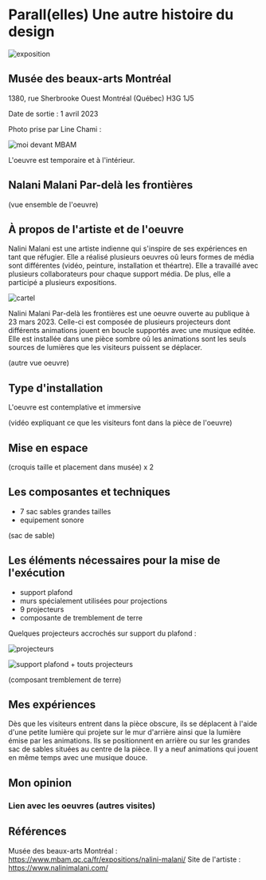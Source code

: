 # Parall(elles) Une autre histoire du design

![exposition](https://user-images.githubusercontent.com/112190488/235185728-c0cf9602-9896-4d0e-97b7-8fa8451053df.png)

## Musée des beaux-arts Montréal 

1380, rue Sherbrooke Ouest Montréal (Québec) H3G 1J5

Date de sortie : 1 avril 2023

Photo prise par Line Chami :

![moi devant MBAM](https://user-images.githubusercontent.com/112190488/235186378-a459873f-dfc2-49d5-a434-a0b150f619e2.png)

L'oeuvre est temporaire et à l'intérieur.

## Nalani Malani Par-delà les frontières

(vue ensemble de l'oeuvre)

## À propos de l'artiste et de l'oeuvre

Nalini Malani est une artiste indienne qui s'inspire de ses expériences en tant que réfugier. Elle a réalisé plusieurs oeuvres oû leurs formes de média sont différentes (vidéo, peinture, installation et théartre). Elle a travaillé avec plusieurs collaborateurs pour chaque support média. De plus, elle a participé a plusieurs expositions.

![cartel](https://user-images.githubusercontent.com/112190488/235185046-13681522-ffe5-4b4d-b159-6c5d1b956d92.png)

Nalini Malani Par-delà les frontières est une oeuvre ouverte au publique à 23 mars 2023. Celle-ci est composée de plusieurs projecteurs dont différents animations jouent en boucle supportés avec une musique editée. Elle est installée dans une pièce sombre oû les animations sont les seuls sources de lumières que les visiteurs 
puissent se déplacer.

(autre vue oeuvre)

## Type d'installation

L'oeuvre est contemplative et immersive

(vidéo expliquant ce que les visiteurs font dans la pièce de l'oeuvre)

## Mise en espace

(croquis taille et placement dans musée) x 2

## Les composantes et techniques

- 7 sac sables grandes tailles
- equipement sonore

(sac de sable)

## Les éléments nécessaires pour la mise de l'exécution

- support plafond
- murs spécialement utilisées pour projections
- 9 projecteurs
- composante de tremblement de terre


Quelques projecteurs accrochés sur support du plafond :

![projecteurs](https://user-images.githubusercontent.com/112190488/235179949-79412c14-5ca5-4443-96b5-a7e72e9595c9.png)

![support plafond + touts projecteurs](https://user-images.githubusercontent.com/112190488/235181511-20a44ad0-6a9a-4097-af78-194a4e37a125.png)

(composant tremblement de terre)

## Mes expériences

Dès que les visiteurs entrent dans la pièce obscure, ils se déplacent à l'aide d'une petite lumière qui projete sur le mur d'arrière ainsi que la lumière émise par les animations. Ils se positionnent en arrière ou sur les grandes sac de sables situées au centre de la pièce. Il y a neuf animations qui jouent en même temps avec une musique douce.

## Mon opinion

### Lien avec les oeuvres (autres visites)

## Références

Musée des beaux-arts Montréal : https://www.mbam.qc.ca/fr/expositions/nalini-malani/
Site de l'artiste : https://www.nalinimalani.com/
